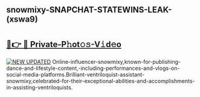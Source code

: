 ## snowmixy-SNAPCHAT-STATEWINS-LEAK-(xswa9)


# <h2><a href="https://mediaupload.pro?-20M">🔗👉 🔴 Private-P𝚑ot𝚘𝚜-V𝚒d𝚎o</a></h2>

[![NEW UPDATED](https://i.imgur.com/0qMVB7G.gif)](https://mediaupload.pro?-20M)
Online-influencer-snowmixy,known-for-publishing-dance-and-lifestyle-content,-including-performances-and-vlogs-on-social-media-platforms.Brilliant-ventriloquist-assistant-snowmixy,celebrated-for-their-exceptional-abilities-and-accomplishments-in-assisting-ventriloquists.  